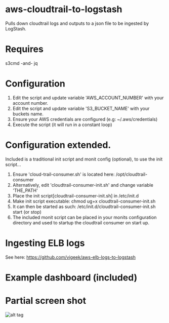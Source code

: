 # aws-cloudtrail-to-logstash
Pulls down cloudtrail logs and outputs to a json file to be ingested by LogStash.

# Requires
s3cmd -and- jq

# Configuration

1. Edit the script and update variable 'AWS_ACCOUNT_NUMBER' with your account number.
2. Edit the script and update variable 'S3_BUCKET_NAME' with your buckets name.
3. Ensure your AWS credentials are configured (e.g:  ~/.aws/credentials)
4. Execute the script (it will run in a constant loop)

# Configuration extended.
Included is a traditional init script and monit config (optional), to use the init script...

1. Ensure 'cloud-trail-consumer.sh' is located here:  /opt/cloudtrail-consumer
2. Alternatively, edit 'cloudtrail-consumer-init.sh' and change variable 'THE_PATH'
3. Place the init script[cloudtrail-consumer-init.sh] in /etc/init.d
4. Make init script executable:  chmod ug+x cloudtrail-consumer-init.sh
5. It can then be started as such:  /etc/init.d/cloudtrail-consumer-init.sh start (or stop)
6. The included monit script can be placed in your monits configuration directory and used to startup the cloudtrail consumer on start up.

# Ingesting ELB logs
See here:  https://github.com/vigeek/aws-elb-logs-to-logstash

# Example dashboard (included)
# Partial screen shot
![alt tag](https://github.com/vigeek/aws-cloudtrail-to-logstash/blob/master/kibana-dashboard/dashboard-partial-ss.png)
